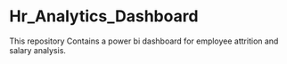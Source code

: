 # Hr_Analytics_Dashboard
This repository Contains a power bi dashboard for employee attrition and salary analysis.
